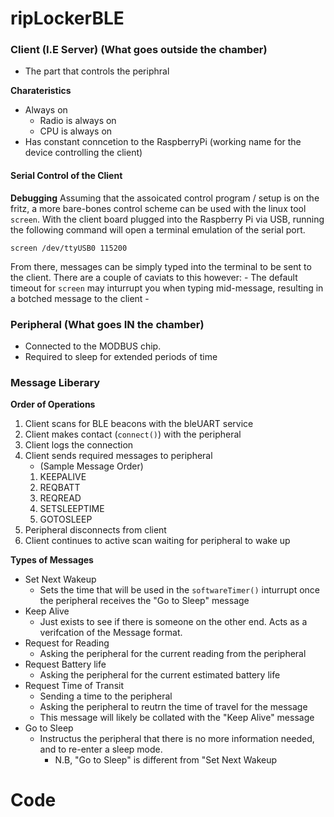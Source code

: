 # ripLockerBLE

### Client (I.E Server) (What goes outside the chamber)

- The part that controls the periphral

**Charateristics**
- Always on
    - Radio is always on
    - CPU is always on
- Has constant conncetion to the RaspberryPi (working name for the device controlling the client)

#### Serial Control of the Client

**Debugging**
Assuming that the assoicated control program / setup is on the fritz, a more bare-bones control scheme can be used with the linux tool `screen`. With the client board plugged into the Raspberry Pi via USB, running the following command will open a terminal emulation of the serial port.

```
screen /dev/ttyUSB0 115200
```

From there, messages can be simply typed into the terminal to be sent to the client. There are a couple of caviats to this however:
    - The default timeout for `screen` may inturrupt you when typing mid-message, resulting in a botched message to the client
    - 

### Peripheral (What goes IN the chamber)

- Connected to the MODBUS chip.
- Required to sleep for extended periods of time



### Message Liberary

**Order of Operations**

1. Client scans for BLE beacons with the bleUART service
2. Client makes contact (`connect()`) with the peripheral
3. Client logs the connection
4. Client sends required messages to peripheral
    - (Sample Message Order)
    1. KEEPALIVE
    2. REQBATT
    3. REQREAD
    4. SETSLEEPTIME
    5. GOTOSLEEP
5. Peripheral disconnects from client
6. Client continues to active scan waiting for peripheral to wake up

**Types of Messages**

- Set Next Wakeup
    - Sets the time that will be used in the `softwareTimer()` inturrupt once the peripheral receives the "Go to Sleep" message
- Keep Alive
    - Just exists to see if there is someone on the other end. Acts as a verifcation of the Message format.
- Request for Reading
    - Asking the peripheral for the current reading from the peripheral
- Request Battery life
    - Asking the peripheral for the current estimated battery life 
- Request Time of Transit 
    - Sending a time to the peripheral 
    - Asking the peripheral to reutrn the time of travel for the message
    - This message will likely be collated with the "Keep Alive" message
- Go to Sleep
    - Instructus the peripheral that there is no more information needed, and to re-enter a sleep mode.
        - N.B, "Go to Sleep" is different from "Set Next Wakeup


# Code

